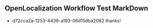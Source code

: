 ## OpenLocalization Workflow Test MarkDown
* d72cca2a-1253-4439-a193-06d15dba2082 thanks!

<!--HONumber=Jul16_HO4-->


